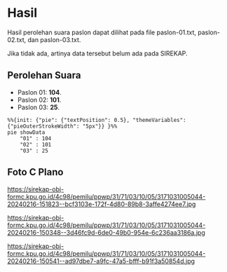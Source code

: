 # Hasil

Hasil perolehan suara paslon dapat dilihat pada file paslon-01.txt, paslon-02.txt, dan paslon-03.txt.

Jika tidak ada, artinya data tersebut belum ada pada SIREKAP.

## Perolehan Suara

 * Paslon 01: **104**.
 * Paslon 02: **101**.
 * Paslon 03: **25**.

```mermaid
%%{init: {"pie": {"textPosition": 0.5}, "themeVariables": {"pieOuterStrokeWidth": "5px"}} }%%
pie showData
    "01" : 104
    "02" : 101
    "03" : 25
```
## Foto C Plano

https://sirekap-obj-formc.kpu.go.id/4c98/pemilu/ppwp/31/71/03/10/05/3171031005044-20240216-151823--bcf3103e-172f-4d80-89b8-3affe4274ee7.jpg

https://sirekap-obj-formc.kpu.go.id/4c98/pemilu/ppwp/31/71/03/10/05/3171031005044-20240216-150348--3d46fc9d-6de0-49b0-954e-6c236aa3186a.jpg

https://sirekap-obj-formc.kpu.go.id/4c98/pemilu/ppwp/31/71/03/10/05/3171031005044-20240216-150541--ad97dbe7-a9fc-47a5-bfff-b91f3a50854d.jpg

